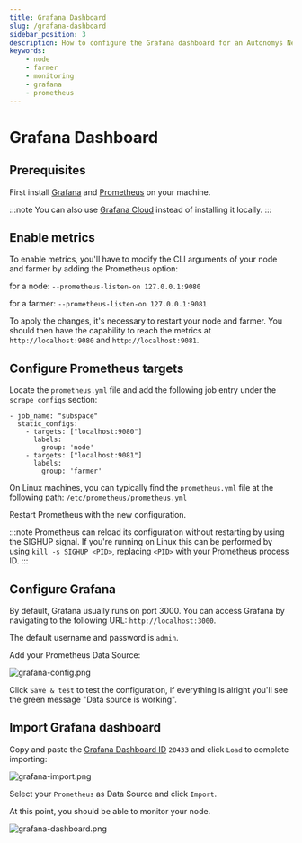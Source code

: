 ```yaml
---
title: Grafana Dashboard
slug: /grafana-dashboard
sidebar_position: 3
description: How to configure the Grafana dashboard for an Autonomys Network node
keywords:
    - node
    - farmer
    - monitoring
    - grafana
    - prometheus
---
```


# Grafana Dashboard

## Prerequisites

First install [Grafana](https://grafana.com/) and [Prometheus](https://prometheus.io/) on your machine.

:::note
You can also use [Grafana Cloud](https://grafana.com/products/cloud/) instead of installing it locally.
:::

## Enable metrics

To enable metrics, you'll have to modify the CLI arguments of your node and farmer by adding the Prometheus option:

for a node:
`--prometheus-listen-on 127.0.0.1:9080`

for a farmer:
`--prometheus-listen-on 127.0.0.1:9081`

To apply the changes, it's necessary to restart your node and farmer. You should then have the capability to reach the metrics at `http://localhost:9080` and `http://localhost:9081`.

## Configure Prometheus targets

Locate the `prometheus.yml` file and add the following job entry under the `scrape_configs` section:
```
- job_name: "subspace"
  static_configs:
    - targets: ["localhost:9080"]
      labels:
        group: 'node'
    - targets: ["localhost:9081"]
      labels:
        group: 'farmer'
```
On Linux machines, you can typically find the `prometheus.yml` file at the following path: `/etc/prometheus/prometheus.yml`

Restart Prometheus with the new configuration.

:::note
Prometheus can reload its configuration without restarting by using the SIGHUP signal. If you're running on Linux this can be performed by using `kill -s SIGHUP <PID>`, replacing `<PID>` with your Prometheus process ID.
:::

## Configure Grafana

By default, Grafana usually runs on port 3000. You can access Grafana by navigating to the following URL: `http://localhost:3000`.

The default username and password is `admin`.

Add your Prometheus Data Source:

![grafana-config.png](/img/doc-imgs/additional-guides/grafana-config.png)

Click `Save & test` to test the configuration, if everything is alright you'll see the green message "Data source is working".

## Import Grafana dashboard

Copy and paste the [Grafana Dashboard ID](https://grafana.com/grafana/dashboards/20433) `20433` and click `Load` to complete importing:

![grafana-import.png](/img/doc-imgs/additional-guides/grafana-import.png)

Select your `Prometheus` as Data Source and click `Import`.

At this point, you should be able to monitor your node.

![grafana-dashboard.png](/img/doc-imgs/additional-guides/grafana-dashboard.png)
